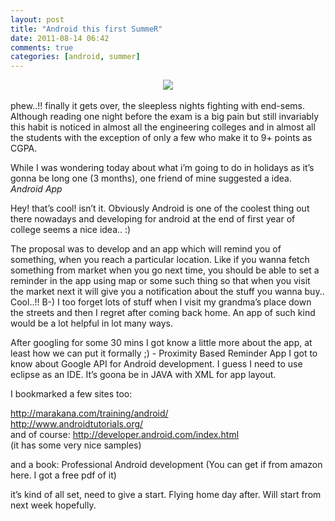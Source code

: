 ```yaml
---
layout: post
title: "Android this first SummeR"
date: 2011-08-14 06:42
comments: true
categories: [android, summer]
---
```

<center><img class="noborder" src="/images/posts/android.png"></center><br>
phew..!! finally it gets over, the sleepless nights fighting with end-sems. Although reading one night before the exam is a big pain but still invariably this habit is noticed in almost all the engineering colleges and in almost all the students with the exception of only a few who make it to 9+ points as CGPA.

While I was wondering today about what i’m going to do in holidays as it’s gonna be long one (3 months), one friend of mine suggested a idea.
_Android App_
<!--more-->
Hey! that’s cool! isn’t it. Obviously Android is one of the coolest thing out there nowadays and developing for android at the end of first year of college seems a nice idea.. :)

The proposal was to develop and an app which will remind you of something, when you reach a particular  location. Like if you wanna fetch something from market when you go next time, you should be able to set a reminder in the app using map or some such thing so that when you visit the market next it will give you a notification about the stuff you wanna buy..
Cool..!! B-)
I too forget lots of stuff when I visit my grandma’s place down the streets and then I regret after coming back home. An app of such kind would be a lot helpful in lot many ways.

After googling for some 30 mins I got know a little more about the app, at least how we can put it formally ;) - Proximity Based Reminder App
I got to know about Google API for Android development. I guess I need to use eclipse as an IDE.
It’s goona be in JAVA with XML for app layout.

I bookmarked a few sites too:

<a href="http://marakana.com/training/android/">
http://marakana.com/training/android/</a><br>
<a href="http://www.androidtutorials.org/">
http://www.androidtutorials.org/</a><br>
and of course: <a href="http://developer.android.com/index.html">http://developer.android.com/index.html</a><br> (it has some very nice samples)

and a book: Professional Android development (You can get if from amazon here. I got a free pdf of it)

it’s kind of all set, need to give a start. Flying home day after. Will start from next week hopefully.
